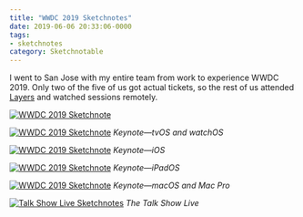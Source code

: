 ```yaml
---
title: "WWDC 2019 Sketchnotes"
date: 2019-06-06 20:33:06-0000
tags:
- sketchnotes
category: Sketchnotable
---
```


I went to San Jose with my entire team from work to experience WWDC 2019. Only two of the five of us got actual tickets, so the rest of us attended [Layers](/2019/06/05/layers-sketchnotes.html) and watched sessions remotely.

[![WWDC 2019 Sketchnote](/uploads/2019/0520ae6adf.png)](/uploads/2019/0520ae6adf.png)

[![WWDC 2019 Sketchnote](/uploads/2019/69fa4355d7.jpg)](/uploads/2019/69fa4355d7.jpg)
_Keynote—tvOS and watchOS_

[![WWDC 2019 Sketchnote](/uploads/2019/778b089f01.jpg)](/uploads/2019/778b089f01.jpg)
_Keynote—iOS_

[![WWDC 2019 Sketchnote](/uploads/2019/8b3b6c74b2.jpg)](/uploads/2019/8b3b6c74b2.jpg)
_Keynote—iPadOS_

[![WWDC 2019 Sketchnote](/uploads/2019/e38dca811f.jpg)](/uploads/2019/e38dca811f.jpg)
_Keynote—macOS and Mac Pro_

[![Talk Show Live Sketchnotes](/uploads/2019/03b76cd305.jpg)](/uploads/2019/03b76cd305.jpg)
_The Talk Show Live_